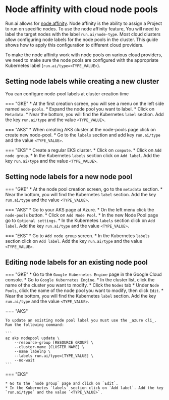 # Node affinity with cloud node pools

Run:ai allows for [node affinity](../../aiinitiatives/org/projects.md). Node affinity is the ability to assign a Project to run on specific nodes.
To use the node affinity feature, You will need to label the target nodes with the label  `run.ai/node-type`. Most cloud clusters allow configuring node labels for the node pools in the cluster. This guide shows how to apply this configuration to different cloud providers.

To make the node affinity work with node pools on various cloud providers, we need to make sure the node pools are configured with the appropriate Kubernetes label (`run.ai/type=<TYPE_VALUE>`).


## Setting node labels while creating a new cluster

You can configure node-pool labels at cluster creation time

=== "GKE"
    * At the first creation screen, you will see a menu on the left side named `node-pools`.
    * Expand the node pool you want to label.
    * Click on `Metadata`.
    * Near the bottom, you will find the Kubernetes `label` section. Add the key `run.ai/type` and the value `<TYPE_VALUE>`.

=== "AKS"
    * When creating AKS cluster at the node-pools page click on create new node-pool.
    * Go to the `labels` section and add key `run.ai/type` and the value `<TYPE_VALUE>`.


=== "EKS"
    * Create a regular EKS cluster.
    * Click on `compute`.
    * Click on `Add node group`.
    * In the Kubernetes `labels` section click on `Add label`. Add the key `run.ai/type` and the value `<TYPE_VALUE>`.


## Setting node labels for a new node pool

=== "GKE"
    * At the node pool creation screen, go to the `metadata` section.
    * Near the bottom, you will find the Kubernetes `label` section. Add the key `run.ai/type` and the value `<TYPE_VALUE>`.

=== "AKS"
    * Go to your AKS page at Azure.
    * On the left menu click the `node-pools` button.
    * Click on `Add Node Pool`.
    * In the new Node Pool page go to `Optional settings`.
    * In the Kubernetes `labels` section click on `Add label`. Add the key `run.ai/type` and the value `<TYPE_VALUE>`.

=== "EKS"
    * Go to `Add node group` screen.
    * In the Kubernetes `labels` section click on `Add label`. Add the key `run.ai/type` and the value `<TYPE_VALUE>`.

## Editing node labels for an existing node pool

=== "GKE"
    * Go to the `Google Kubernetes Engine` page in the Google Cloud console.
    * Go to `Google Kubernetes Engine`.
    * In the cluster list, click the name of the cluster you want to modify.
    * Click the `Nodes` tab
    * Under `Node Pools`, click the name of the node pool you want to modify, then click `Edit`.
    * Near the bottom, you will find the Kubernetes `label` section. Add the key `run.ai/type` and the value `<TYPE_VALUE>`.


=== "AKS"

    To update an existing node pool label you must use the _azure cli_. Run the following command:

    ```
    az aks nodepool update \
        --resource-group [RESOURCE GROUP] \
        --cluster-name [CLUSTER NAME] \
        --name labelnp \
        --labels run.ai/type=[TYPE_VALUE] \
        --no-wait
    ```

=== "EKS"

    * Go to the `node group` page and click on `Edit`.
    * In the Kubernetes `labels` section click on `Add label`. Add the key `run.ai/type` and the value `<TYPE_VALUE>`.





